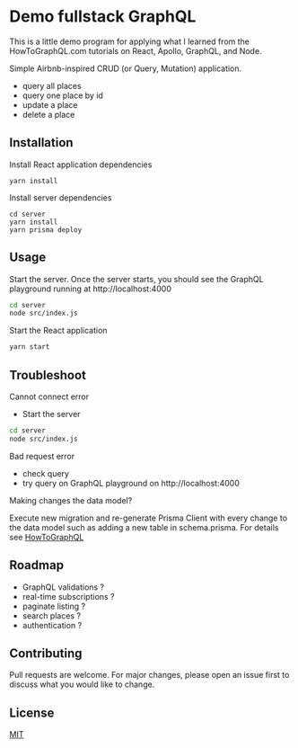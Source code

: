 # Demo fullstack GraphQL

This is a little demo program for applying what I learned from the HowToGraphQL.com tutorials on React, Apollo, GraphQL, and Node.

Simple Airbnb-inspired CRUD (or Query, Mutation) application.

- query all places
- query one place by id
- update a place
- delete a place

## Installation

Install React application dependencies

```
yarn install
```

Install server dependencies

```
cd server
yarn install
yarn prisma deploy
```

## Usage

Start the server. Once the server starts, you should see the GraphQL playground running at http://localhost:4000

```bash
cd server
node src/index.js
```

Start the React application

```bash
yarn start
```

## Troubleshoot

Cannot connect error

- Start the server

```bash
cd server
node src/index.js
```

Bad request error

- check query
- try query on GraphQL playground on http://localhost:4000

Making changes the data model?

Execute new migration and re-generate Prisma Client with every change to the data model such as adding a new table in schema.prisma. For details see [HowToGraphQL](https://www.howtographql.com/graphql-js/6-authentication/)

## Roadmap

- GraphQL validations ?
- real-time subscriptions ?
- paginate listing ?
- search places ?
- authentication ?

## Contributing

Pull requests are welcome. For major changes, please open an issue first to discuss what you would like to change.

## License

[MIT](https://choosealicense.com/licenses/mit/)
